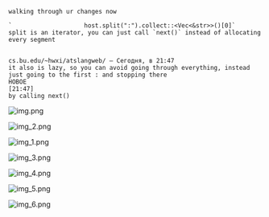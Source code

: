 ```
walking through ur changes now

`                    host.split(":").collect::<Vec<&str>>()[0]`
split is an iterator, you can just call `next()` instead of allocating every segment


cs.bu.edu/~hwxi/atslangweb/ — Сегодня, в 21:47
it also is lazy, so you can avoid going through everything, instead just going to the first : and stopping there
НОВОЕ
[21:47]
by calling next()
````

![img.png](img.png)

![img_2.png](img_2.png)

![img_1.png](img_1.png)

![img_3.png](img_3.png)

![img_4.png](img_4.png)

![img_5.png](img_5.png)

![img_6.png](img_6.png)